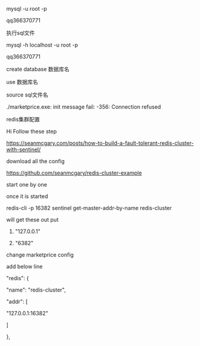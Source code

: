 mysql -u root -p

qq366370771



执行sql文件

mysql -h localhost -u root -p

 qq366370771 



create database 数据库名

use 数据库名

source  sql文件名





./marketprice.exe: init message fail: -356: Connection refused



redis集群配置



Hi Follow these step

https://seanmcgary.com/posts/how-to-build-a-fault-tolerant-redis-cluster-with-sentinel/

download all the config

https://github.com/seanmcgary/redis-cluster-example

start one by one

once it is started

redis-cli -p 16382 sentinel get-master-addr-by-name redis-cluster

will get these out put

1. "127.0.0.1"

1. "6382"



change marketprice config

add below line

"redis": {

"name": "redis-cluster",

"addr": [

"127.0.0.1:16382"

]

},


